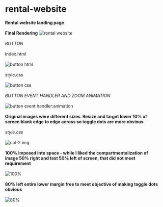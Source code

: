 # rental-website
**Rental website landing page**
\
\
**Final Rendering** 
![rental website](https://github.com/JCPTrevillian/rental-website/assets/95890754/317b8106-aa2a-4796-9510-ab9dbcbf8e7f)
\
\
*BUTTON* 
\
\
index.html
\
\
![button html](https://github.com/JCPTrevillian/rental-website/assets/95890754/d987b587-4b44-49ee-a859-a45c07fe9349)
\
\
style.css 
\
\
![button css](https://github.com/JCPTrevillian/rental-website/assets/95890754/89a77070-9bd6-4eb6-9cc6-2b541b9cbd0f)
\
\
*BUTTON EVENT HANDLER AND ZOOM ANIMATION*
\
\
![button event handler:animation](https://github.com/JCPTrevillian/rental-website/assets/95890754/a75835a5-894e-45c0-b4d7-e4ba04945333)
\
\
**Original images were different sizes. Resize and target lower 10% of screen blank edge to edge across so toggle dots are more obvious** 
\
\
*style.css*
\
\
![col-2 img](https://github.com/JCPTrevillian/rental-website/assets/95890754/a19350d0-ebdf-4fc5-8eb2-c308f6b06454)
\
\
**100% imposed into space - while I liked the compartmentalization of image 50% right and text 50% left of screen, that did not meet requirement**
\
\
![100%](https://github.com/JCPTrevillian/rental-website/assets/95890754/6ae0f4c9-6dce-46f9-854a-6276a143c1fe)
\
\
**80% left entire lower margin free to meet objective of making toggle dots obvious** 
\
\
![80%](https://github.com/JCPTrevillian/rental-website/assets/95890754/ea456749-b6b8-4ab8-8ce9-21a566832e09)
